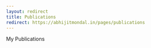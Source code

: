 ```yaml
---
layout: redirect
title: Publications
redirect: https://abhijitmondal.in/pages/publications
---
```


My Publications